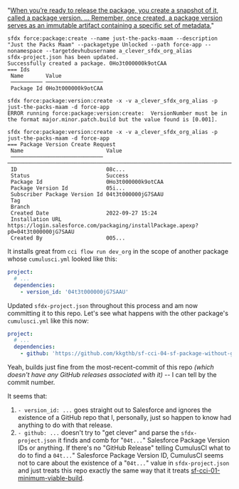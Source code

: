 "[When you’re ready to release the package, you create a snapshot of it, called a package version.  ...  Remember, once created, a package version serves as an immutable artifact containing a specific set of metadata.](https://trailhead.salesforce.com/content/learn/modules/unlocked-packages-for-customers/build-your-first-unlocked-package)"

```
sfdx force:package:create --name just-the-packs-maam --description "Just the Packs Maam" --packagetype Unlocked --path force-app --nonamespace --targetdevhubusername a_clever_sfdx_org_alias
sfdx-project.json has been updated.
Successfully created a package. 0Ho3t000000k9otCAA
=== Ids
 Name       Value
 ────────── ────────────────── 
 Package Id 0Ho3t000000k9otCAA
```

```
sfdx force:package:version:create -x -v a_clever_sfdx_org_alias -p just-the-packs-maam -d force-app
ERROR running force:package:version:create:  VersionNumber must be in the format major.minor.patch.build but the value found is [0.001].
```

```
sfdx force:package:version:create -x -v a_clever_sfdx_org_alias -p just-the-packs-maam -d force-app
=== Package Version Create Request
 Name                          Value
 ───────────────────────────── ───────────────────────────────────────────────────────────────────────────────── 
 ID                            08c...
 Status                        Success
 Package Id                    0Ho3t000000k9otCAA
 Package Version Id            05i...
 Subscriber Package Version Id 04t3t000000jG7SAAU
 Tag
 Branch
 Created Date                  2022-09-27 15:24
 Installation URL              https://login.salesforce.com/packaging/installPackage.apexp?p0=04t3t000000jG7SAAU
 Created By                    005...
```

It installs great from `cci flow run dev_org` in the scope of another package whose `cumulusci.yml` looked like this:

```yaml
project:
  # ...
  dependencies:
    - version_id: '04t3t000000jG7SAAU'
```

Updated `sfdx-project.json` throughout this process and am now committing it to this repo.  Let's see what happens with the other package's `cumulusci.yml` like this now:

```yaml
project:
  # ...
  dependencies:
    - github: 'https://github.com/kkgthb/sf-cci-04-sf-package-without-gh-release'
```

Yeah, builds just fine from the most-recent-commit of this repo _(which doesn't have any GitHub releases associated with it)_ -- I can tell by the commit number.

It seems that:

1. `- version_id: ...` goes straight out to Salesforce and ignores the existence of a GitHub repo that I, personally, just so happen to know had anything to do with that release.
2. `- github: ...` doesn't try to "get clever" and parse the `sfdx-project.json` it finds and comb for "`04t...`" Salesforce Package Version IDs or anything.  If there's no "GitHub Release" telling CumulusCI what to do to find a `04t...`" Salesforce Package Version ID, CumulusCI seems not to care about the existence of a "`04t...`" value in `sfdx-project.json` and just treats this repo exactly the same way that it treats [sf-cci-01-minimum-viable-build](https://github.com/kkgthb/sf-cci-01-minimum-viable-build).
